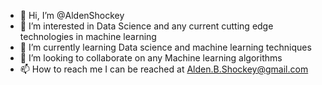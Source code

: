 - 👋 Hi, I’m @AldenShockey
- 👀 I’m interested in Data Science and any current cutting edge technologies in machine learning
- 🌱 I’m currently learning Data science and machine learning techniques
- 💞️ I’m looking to collaborate on any Machine learning algorithms 
- 📫 How to reach me I can be reached at Alden.B.Shockey@gmail.com

<!---
AldenShockey/AldenShockey is a ✨ special ✨ repository because its `README.md` (this file) appears on your GitHub profile.
You can click the Preview link to take a look at your changes.
--->
